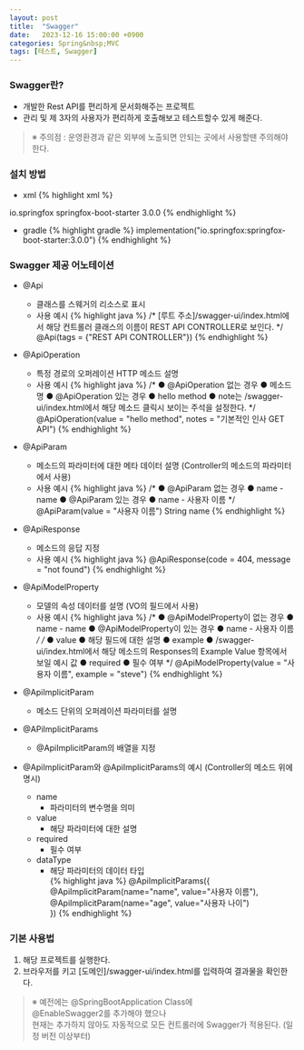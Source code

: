 ```yaml
---
layout: post
title:  "Swagger"
date:   2023-12-16 15:00:00 +0900
categories: Spring&nbsp;MVC
tags: [테스트, Swagger]
---
```


### Swagger란?

- 개발한 Rest API를 편리하게 문서화해주는 프로젝트
- 관리 및 제 3자의 사용자가 편리하게 호출해보고 테스트할수 있게 해준다.

>※ 주의점 : 운영환경과 같은 외부에 노출되면 안되는 곳에서 사용할땐 주의해야한다.

### 설치 방법

- xml
{% highlight xml %}
<dependency>
    <groupId>io.springfox</groupId>
    <artifactId>springfox-boot-starter</artifactId>
    <version>3.0.0</version>
</dependency>
{% endhighlight %}

- gradle
{% highlight gradle %}
implementation("io.springfox:springfox-boot-starter:3.0.0")
{% endhighlight %}

### Swagger 제공 어노테이션

- @Api
    - 클래스를 스웨거의 리소스로 표시
    - 사용 예시
{% highlight java %}
/*
    [루트 주소]/swagger-ui/index.html에서
    해당 컨트롤러 클래스의 이름이 REST API CONTROLLER로 보인다. 
*/
@Api(tags = {"REST API CONTROLLER"})
{% endhighlight %}

- @ApiOperation
    - 특정 경로의 오퍼레이션 HTTP 메소드 설명
    - 사용 예시
{% highlight java %}
/*
    ● @ApiOperation 없는 경우
        ● 메소드명
    ● @ApiOperation 있는 경우
        ● hello method
        ● note는 /swagger-ui/index.html에서 해당 메소드 클릭시 보이는 주석을 설정한다.
*/
@ApiOperation(value = "hello method", notes = "기본적인 인사 GET API")
{% endhighlight %}

- @ApiParam
    - 메소드의 파라미터에 대한 메타 데이터 설명 (Controller의 메소드의 파라미터에서 사용)
    - 사용 예시
{% highlight java %}
/*
    ● @ApiParam 없는 경우
        ● name - name
    ● @ApiParam 있는 경우
        ● name - 사용자 이름
*/
@ApiParam(value = "사용자 이름") String name
{% endhighlight %}

- @ApiResponse
    - 메소드의 응답 지정
    - 사용 예시
{% highlight java %}
@ApiResponse(code = 404, message = "not found")
{% endhighlight %}

- @ApiModelProperty
    - 모델의 속성 데이터를 설명 (VO의 필드에서 사용)
    - 사용 예시
{% highlight java %}
/*
    ● @ApiModelProperty이 없는 경우
        ● name - name
    ● @ApiModelProperty이 있는 경우
        ● name - 사용자 이름
*/
/*
    ● value
        ● 해당 필드에 대한 설명
    ● example
        ● /swagger-ui/index.html에서
            해당 메소드의 Responses의 Example Value 항목에서 보일 예시 값
    ● required
        ● 필수 여부
*/
@ApiModelProperty(value = "사용자 이름", example = "steve")
{% endhighlight %}

- @ApiImplicitParam
    - 메소드 단위의 오퍼레이션 파라미터를 설명
    
- @APiImplicitParams
    - @ApiImplicitParam의 배열을 지정

- @ApiImplicitParam와 @ApiImplicitParams의 예시 (Controller의 메소드 위에 명시)
    - name
        - 파라미터의 변수명을 의미  
    - value
        - 해당 파라미터에 대한 설명  
    - required
        - 필수 여부  
    - dataType
        - 해당 파라미터의 데이터 타입  
{% highlight java %}
@ApiImplicitParams({  
    @ApiImplicitParam(name="name", value="사용자 이름"),  
    @ApiImplicitParam(name="age", value="사용자 나이")  
})
{% endhighlight %}

### 기본 사용법

1. 해당 프로젝트를 실행한다.
2. 브라우저를 키고 [도메인]/swagger-ui/index.html를 입력하여 결과물을 확인한다.

>※ 예전에는 @SpringBootApplication Class에  
>@EnableSwagger2를 추가해야 했으나  
>현재는 추가하지 않아도 자동적으로 모든 컨트롤러에 Swagger가 적용된다. (일정 버전 이상부터)